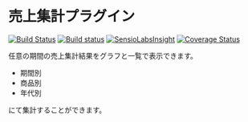 # 売上集計プラグイン

[![Build Status](https://travis-ci.org/eccubevn/related-product-plugin.svg?branch=related-renew)](https://travis-ci.org/eccubevn/related-product-plugin)
[![Build status](https://ci.appveyor.com/api/projects/status/pwl6k02to4v2x681/branch/related-renew?svg=true)](https://ci.appveyor.com/project/lammn/related-product-plugin/branch/related-renew)
[![SensioLabsInsight](https://insight.sensiolabs.com/projects/be29750e-bf10-4bc5-9ab3-9d000c005208/mini.png)](https://insight.sensiolabs.com/projects/be29750e-bf10-4bc5-9ab3-9d000c005208)
[![Coverage Status](https://coveralls.io/repos/github/eccubevn/related-product-plugin/badge.svg?branch=related-renew)](https://coveralls.io/github/eccubevn/related-product-plugin?branch=related-renew)

任意の期間の売上集計結果をグラフと一覧で表示できます。

* 期間別
* 商品別
* 年代別

にて集計することができます。
